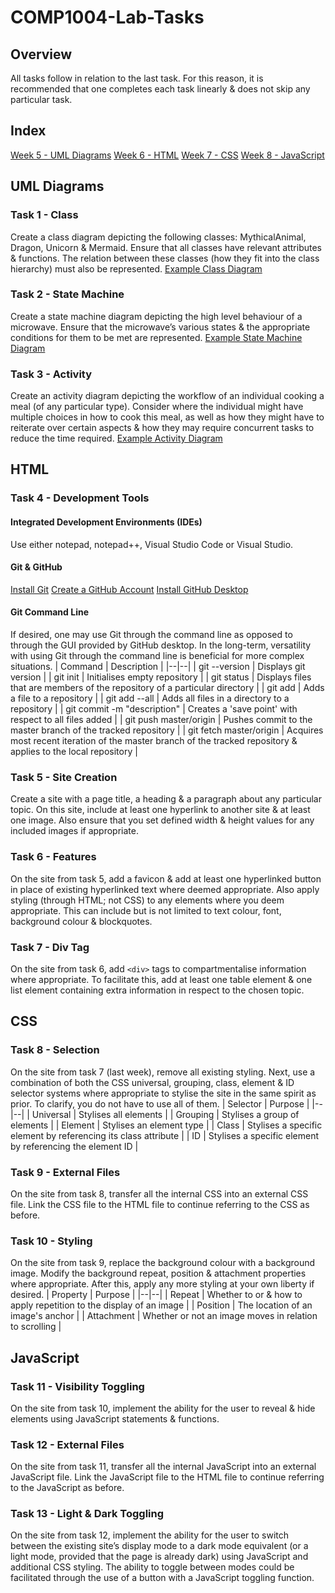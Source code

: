 # COMP1004-Lab-Tasks
## Overview
All tasks follow in relation to the last task. For this reason, it is recommended that one completes each task linearly & does not skip any particular task.
## Index
[Week 5 - UML Diagrams](#uml-diagrams)
[Week 6 - HTML](#html)
[Week 7 - CSS](#css)
[Week 8 - JavaScript](#javascript)
## UML Diagrams
### Task 1 - Class
Create a class diagram depicting the following classes: MythicalAnimal, Dragon, Unicorn & Mermaid. Ensure that all classes have relevant attributes & functions. The relation between these classes (how they fit into the class hierarchy) must also be represented.
[Example Class Diagram](https://www.geeksforgeeks.org/unified-modeling-language-uml-class-diagrams/)
### Task 2 - State Machine
Create a state machine diagram depicting the high level behaviour of a microwave. Ensure that the microwave’s various states & the appropriate conditions for them to be met are represented.
[Example State Machine Diagram](https://sparxsystems.com/resources/tutorials/uml2/state-diagram.html)
### Task 3 - Activity
Create an activity diagram depicting the workflow of an individual cooking a meal (of any particular type). Consider where the individual might have multiple choices in how to cook this meal, as well as how they might have to reiterate over certain aspects & how they may require concurrent tasks to reduce the time required.
[Example Activity Diagram](https://en.wikipedia.org/wiki/Activity_diagram)
## HTML
### Task 4 - Development Tools
#### Integrated Development Environments (IDEs)
Use either notepad, notepad++, Visual Studio Code or Visual Studio.
#### Git & GitHub
[Install Git](https://git-scm.com/)
[Create a GitHub Account](https://github.com/)
[Install GitHub Desktop](https://desktop.github.com/download/)
#### Git Command Line
If desired, one may use Git through the command line as opposed to through the GUI provided by GitHub desktop. In the long-term, versatility with using Git through the command line is beneficial for more complex situations.
| Command | Description |
|--|--|
| git --version | Displays git version |
| git init | Initialises empty repository |
| git status | Displays files that are members of the repository of a particular directory |
| git add | Adds a file to a repository |
| git add --all | Adds all files in a directory to a repository |
| git commit -m "description" | Creates a 'save point' with respect to all files added |
| git push master/origin | Pushes commit to the master branch of the tracked repository |
| git fetch master/origin | Acquires most recent iteration of the master branch of the tracked repository & applies to the local repository |
### Task 5 - Site Creation
Create a site with a page title, a heading & a paragraph about any particular topic. On this site, include at least one hyperlink to another site & at least one image. Also ensure that you set defined width & height values for any included images if appropriate.
### Task 6 - Features
On the site from task 5, add a favicon & add at least one hyperlinked button in place of existing hyperlinked text where deemed appropriate. Also apply styling (through HTML; not CSS) to any elements where you deem appropriate. This can include but is not limited to text colour, font, background colour & blockquotes.
### Task 7 - Div Tag
On the site from task 6, add `<div>` tags to compartmentalise information where appropriate. To facilitate this, add at least one table element & one list element containing extra information in respect to the chosen topic.
## CSS
### Task 8 - Selection
On the site from task 7 (last week), remove all existing styling. Next, use a combination of both the CSS universal, grouping, class, element & ID selector systems where appropriate to stylise the site in the same spirit as prior. To clarify, you do not have to use all of them.
| Selector | Purpose |
|--|--|
| Universal | Stylises all elements |
| Grouping | Stylises a group of elements |
| Element | Stylises an element type |
| Class | Stylises a specific element by referencing its class attribute |
| ID | Stylises a specific element by referencing the element ID |
### Task 9 - External Files
On the site from task 8, transfer all the internal CSS into an external CSS file. Link the CSS file to the HTML file to continue referring to the CSS as before.
### Task 10 - Styling
On the site from task 9, replace the background colour with a background image. Modify the background repeat, position & attachment properties where appropriate. After this, apply any more styling at your own liberty if desired.
| Property | Purpose |
|--|--|
| Repeat | Whether to or & how to apply repetition to the display of an image |
| Position | The location of an image's anchor |
| Attachment | Whether or not an image moves in relation to scrolling |
## JavaScript
### Task 11 - Visibility Toggling
On the site from task 10, implement the ability for the user to reveal & hide elements using JavaScript statements & functions.
### Task 12 - External Files
On the site from task 11, transfer all the internal JavaScript into an external JavaScript file. Link the JavaScript file to the HTML file to continue referring to the JavaScript as before.
### Task 13 - Light & Dark Toggling
On the site from task 12, implement the ability for the user to switch between the existing site’s display mode to a dark mode equivalent (or a light mode, provided that the page is already dark) using JavaScript and additional CSS styling. The ability to toggle between modes could be facilitated through the use of a button with a JavaScript toggling function.

